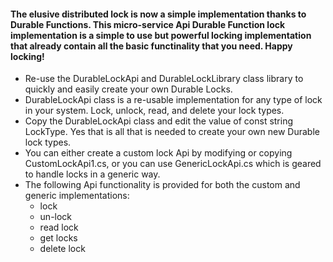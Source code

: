 #### The elusive distributed lock is now a simple implementation thanks to Durable Functions. This micro-service Api Durable Function lock implementation is a simple to use but powerful locking implementation that already contain all the basic functinality that you need. Happy locking!

- Re-use the DurableLockApi and DurableLockLibrary class library to quickly and easily create your own Durable Locks.
- DurableLockApi class is a re-usable implementation for any type of lock in your system. Lock, unlock, read, and delete your lock types.
- Copy the DurableLockApi class and edit the value of const string LockType. Yes that is all that is needed to create your own new Durable lock types.
- You can either create a custom lock Api by modifying or copying CustomLockApi1.cs, or you can use GenericLockApi.cs which is geared to handle locks in a generic way.
- The following Api functionality is provided for both the custom and generic implementations:
  * lock
  * un-lock
  * read lock
  * get locks
  * delete lock
